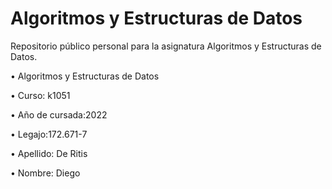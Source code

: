 # Algoritmos y Estructuras de Datos
Repositorio público personal para la asignatura Algoritmos y Estructuras de Datos.

• Algoritmos y Estructuras de Datos

• Curso: k1051

• Año de cursada:2022

• Legajo:172.671-7

• Apellido: De Ritis

• Nombre: Diego
